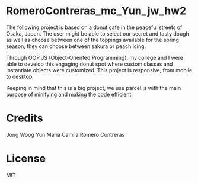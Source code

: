 # RomeroContreras_mc_Yun_jw_hw2

The following project is based on a donut cafe in the peaceful streets of Osaka, Japan. The user might be able to select our secret and tasty dough as well as choose between one of the toppings available for the spring season; they can choose between sakura or peach icing.

Through OOP JS (Object-Oriented Programming), my college and I were able to develop this engaging donut spot where custom classes and instantiate objects were customized. This project is responsive, from mobile to desktop.

Keeping in mind that this is a big project, we use parcel.js with the main purpose of minifying and making the code efficient.

# Credits

Jong Woog Yun
Maria Camila Romero Contreras

# License

MIT
